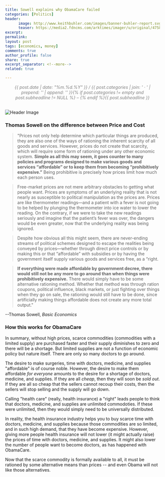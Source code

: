 ```yaml
---
title: Sowell explains why ObamaCare failed
categories: [Politics]
header:
      image: http://www.keithbuhler.com/images/banner-buhler-report.svg
      teaser: https://media2.fdncms.com/arktimes/imager/u/original/4758220/spam-obamacare.png
excerpt: 
permalink: 
layout: post
tags: [economics, money]
comments: true
author_profile: false
share: true
excerpt_separator: <!--more-->
related: true

---
```


<center>
<span class="time"> <font color="gray" font-size="2em"><i> {{ post.date | date: "%m.%d.%Y" }} / {{ post.categories | join: ' &middot; ' | prepend: '<span class="subheader">' | append: '</span>' }}{% if post.categories != empty and post.subheadline != NULL %} – {% endif %}{{ post.subheadline }} </i></font></span> 

</center>
<br> 

![Header Image](http://obamacarefacts.com/wp-content/uploads/2014/08/ocf-how-does-obamacare-work.jpg)


### Thomas Sowell on the difference between Price and Cost

>"Prices not only help determine which particular things are produced, they are also one of the ways of rationing the inherent scarcity of all goods and services. However, prices do not create that scarcity, which will require some form of rationing under any other economic system. **Simple as all this may seem, it goes counter to many policies and programs designed to make various goods and services “affordable” or to keep them from becoming “prohibitively expensive.”** Being prohibitive is precisely how prices limit how much each person uses. 

>Free-market prices are not mere arbitrary obstacles to getting what people want. Prices are symptoms of an underlying reality that is not nearly as susceptible to political manipulation as the prices are. Prices are like thermometer readings—and a patient with a fever is not going to be helped by plunging the thermometer into ice water to lower the reading. On the contrary, if we were to take the new readings seriously and imagine that the patient’s fever was over, the dangers would be even greater, now that the underlying reality was being ignored.

>Despite how obvious all this might seem, there are never-ending streams of political schemes designed to escape the realities being conveyed by prices—whether through direct price controls or by making this or that “affordable” with subsidies or by having the government itself supply various goods and services free, as a “right.

>**If everything were made affordable by government decree, there would still not be any more to go around than when things were prohibitively expensive.** There would simply have to be some alternative rationing method. Whether that method was through ration coupons, political influence, black markets, or just fighting over things when they go on sale, the rationing would still have to be done, since artificially making things affordable does not create any more total output."

--Thomas Sowell, *Basic Economics*
      
### How this works for ObamaCare

In summary, without high prices, scarce commodities (commodities with a limited supply) are purchased faster and their supply diminishes to zero and there will be a shortage. But limited supplies are not a function of economic policy but nature itself. There are only so many doctors to go around. 

<!--more-->

The desire to make surgeries, time with doctors, medicine, and supplies "affordable" is of course noble. However, the desire to make them affordable *for everyone* amounts to the desire for a shortage of doctors, medicine, and supplies. If they are all *cheap*, then they will soon be *sold out*. If they are all so cheap that the sellers cannot recoup their costs, then the sellers will stop selling and the supply will go down. 

Calling "health care" (really, health insurance) a "right" leads people to think that doctors, medicine, and supplies are unlimited commodoties. If these were unlimited, then they would simply need to be universally distributed. 

In reality, the health insurance industry helps you to buy scarce time with doctors, medicine, and supplies because those commodities are so limited, and in such high demand, that they have become expensive. However, giving more people health insurance will not lower (it might actually raise) the prices of time with doctors, medicine, and supplies. It might also lower the number of people want to become doctors, as has happened with ObamaCare. 

Now that the scarce commodity is formally available to all, it must be rationed by some alternative means than prices -- and even Obama will not like those alternatives. 
